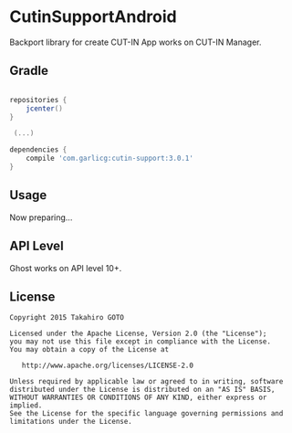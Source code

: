 # CutinSupportAndroid
Backport library for create CUT-IN App works on CUT-IN Manager.


Gradle
--------

```groovy

repositories {
    jcenter()
}

 (...)

dependencies {
    compile 'com.garlicg:cutin-support:3.0.1'
}

```


Usage
--------
Now preparing...


API Level
-------
Ghost works on API level 10+.

License
-------

    Copyright 2015 Takahiro GOTO

    Licensed under the Apache License, Version 2.0 (the "License");
    you may not use this file except in compliance with the License.
    You may obtain a copy of the License at

       http://www.apache.org/licenses/LICENSE-2.0

    Unless required by applicable law or agreed to in writing, software
    distributed under the License is distributed on an "AS IS" BASIS,
    WITHOUT WARRANTIES OR CONDITIONS OF ANY KIND, either express or implied.
    See the License for the specific language governing permissions and
    limitations under the License.

